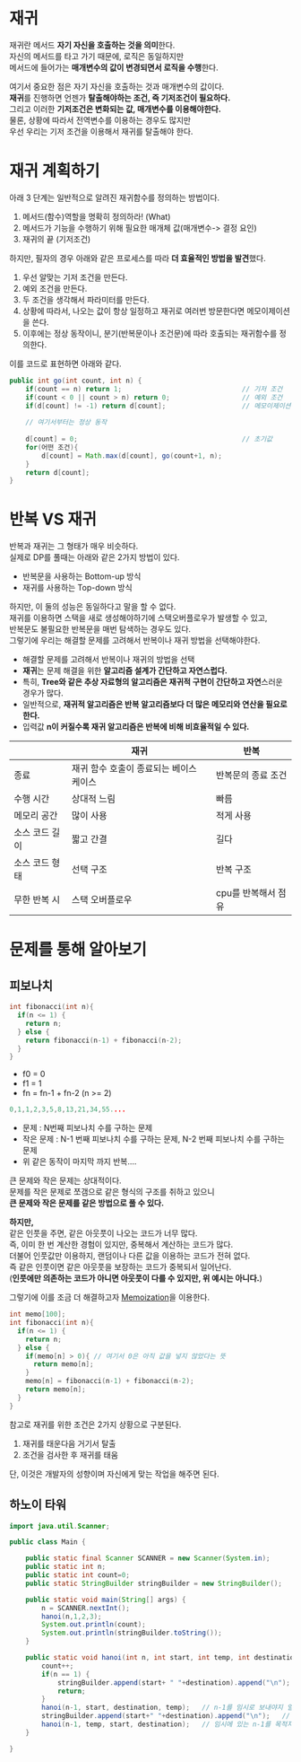 # 재귀    
재귀란 메서드 **자기 자신을 호출하는 것을 의미**한다.            
자신의 메서드를 타고 가기 때문에, 로직은 동일하지만               
메서드에 들어가는 **매개변수의 값이 변경되면서 로직을 수행**한다.     
              
여기서 중요한 점은 자기 자신을 호출하는 것과 매개변수의 값이다.                
**재귀**를 진행하면 언젠가 **탈출해야하는 조건, 즉 기저조건이 필요하다.**              
그리고 이러한 **기저조건은 변화되는 값, 매개변수를 이용해야한다.**          
물론, 상황에 따라서 전역변수를 이용하는 경우도 많지만        
우선 우리는 기저 조건을 이용해서 재귀를 탈출해야 한다.   
 
# 재귀 계획하기     
아래 3 단계는 일반적으로 알려진 재귀함수를 정의하는 방법이다.   
   
1. 메서드(함수)역할을 명확히 정의하라! (What)       
2. 메서드가 기능을 수행하기 위해 필요한 매개체 값(매개변수-> 결정 요인)   
3. 재귀의 끝 (기저조건)   
     
하지만, 필자의 경우 아래와 같은 프로세스를 따라 **더 효율적인 방법을 발견**했다.       
      
1. 우선 알맞는 기저 조건을 만든다.  
2. 예외 조건을 만든다.     
3. 두 조건을 생각해서 파라미터를 만든다.  
4. 상황에 따라서, 나오는 값이 항상 일정하고 재귀로 여러번 방문한다면 메모이제이션을 쓴다.  
5. 이후에는 정상 동작이니, 분기(반복문이나 조건문)에 따라 호출되는 재귀함수를 정의한다.         
      
이를 코드로 표현하면 아래와 같다.             
```java
public int go(int count, int n) {
    if(count == n) return 1;                              // 기저 조건
    if(count < 0 || count > n) return 0;                  // 예외 조건 
    if(d[count] != -1) return d[count];                   // 메모이제이션 
   
    // 여기서부터는 정상 동작 
   
    d[count] = 0;                                         // 초기값   
    for(어떤 조건){
        d[count] = Math.max(d[count], go(count+1, n);           
    }
    return d[count];
}
```

# 반복 VS 재귀   
반복과 재귀는 그 형태가 매우 비슷하다.   
실제로 DP를 풀때는 아래와 같은 2가지 방법이 있다.       
  
* 반복문을 사용하는 Bottom-up 방식     
* 재귀를 사용하는 Top-down 방식   
     
하지만, 이 둘의 성능은 동일하다고 말을 할 수 없다.    
재귀를 이용하면 스택을 새로 생성해야하기에 스택오버플로우가 발생할 수 있고,     
반복문도 불필요한 반복문을 매번 탐색하는 경우도 있다.         
그렇기에 우리는 해결할 문제를 고려해서 반복이나 재귀 방법을 선택해야한다.        
            
* 해결할 문제를 고려해서 반복이나 재귀의 방법을 선택             
* **재귀**는 문제 해결을 위한 **알고리즘 설계가 간단하고 자연스럽다.**             
* 특히, **Tree와 같은 추상 자료형의 알고리즘은 재귀적 구현이 간단하고 자연**스러운 경우가 많다.           
* 일반적으로, **재귀적 알고리즘은 반복 알고리즘보다 더 많은 메모리와 연산을 필요로 한다.**      
* 입력값 **n이 커질수록 재귀 알고리즘은 반복에 비해 비효율적일 수 있다.**       
      
||재귀|반복|
|-|---|----|
|종료|재귀 함수 호출이 종료되는 베이스 케이스|반복문의 종료 조건|
|수행 시간|상대적 느림|빠름|
|메모리 공간|많이 사용|적게 사용|
|소스 코드 길이|짧고 간결|길다|
|소스 코드 형태|선택 구조|반복 구조|
|무한 반복 시|스택 오버플로우|cpu를 반복해서 점유|


# 문제를 통해 알아보기   
## 피보나치

```c++
int fibonacci(int n){
  if(n <= 1) {
    return n;
  } else {
    return fibonacci(n-1) + fibonacci(n-2);
  }
}
```

* f0 = 0   
* f1 = 1   
* fn = fn-1 + fn-2 (n >= 2)  

```c++
0,1,1,2,3,5,8,13,21,34,55....
```

* 문제 : N번째 피보나치 수를 구하는 문제  
* 작은 문제 : N-1 번째 피보나치 수를 구하는 문제, N-2 번째 피보나치 수를 구하는 문제 
* 위 같은 동작이 마지막 까지 반복....

큰 문제와 작은 문제는 상대적이다.      
문제를 작은 문제로 쪼갬으로 같은 형식의 구조를 취하고 있으니     
**큰 문제와 작은 문제를 같은 방법으로 풀 수 있다.**    
   
**하지만,**     
같은 인풋을 주면, 같은 아웃풋이 나오는 코드가 너무 많다.     
즉, 이미 한 번 계산한 경험이 있지만, 중복해서 계산하는 코드가 많다.    
더불어 인풋값만 이용하지, 랜덤이나 다른 값을 이용하는 코드가 전혀 없다.   
즉 같은 인풋이면 같은 아웃풋을 보장하는 코드가 중복되서 일어난다.  
(**인풋에만 의존하는 코드가 아니면 아웃풋이 다를 수 있지만, 위 예시는 아니다.**)        

그렇기에 이를 조금 더 해결하고자 [Memoization](#memoization)을 이용한다.   

```c++
int memo[100];
int fibonacci(int n){
  if(n <= 1) {
    return n;
  } else {
    if(memo[n] > 0){ // 여기서 0은 아직 값을 넣지 않았다는 뜻
      return memo[n];
    }
    memo[n] = fibonacci(n-1) + fibonacci(n-2); 
    return memo[n];
  }
}
```

참고로 재귀를 위한 조건은 2가지 상황으로 구분된다.  
  
1. 재귀를 태운다음 거기서 탈출
2. 조건을 검사한 후 재귀를 태움
  
단, 이것은 개발자의 성향이며 자신에게 맞는 작업을 해주면 된다.     


## 하노이 타워  

```java
import java.util.Scanner;

public class Main {

    public static final Scanner SCANNER = new Scanner(System.in);
    public static int n;
    public static int count=0;
    public static StringBuilder stringBuilder = new StringBuilder();

    public static void main(String[] args) {
        n = SCANNER.nextInt();
        hanoi(n,1,2,3);
        System.out.println(count);
        System.out.println(stringBuilder.toString());
    }

    public static void hanoi(int n, int start, int temp, int destination){
        count++;
        if(n == 1) {
            stringBuilder.append(start+ " "+destination).append("\n");
            return;
        }
        hanoi(n-1, start, destination, temp);   // n-1를 임시로 보내야지 일단. , 한 칸위 접시들은 알아서 돌겠지
        stringBuilder.append(start+" "+destination).append("\n");   // 나를 최종으로 보냄(가장 큰놈)  
        hanoi(n-1, temp, start, destination);   // 임시에 있는 n-1를 목적지로 보내야지 , 한 칸위 접시들은 알아서 돌겠지  
    }

}
```
